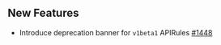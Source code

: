 ## New Features

- Introduce deprecation banner for `v1beta1` APIRules [#1448](https://github.com/kyma-project/api-gateway/pull/1448)
